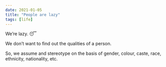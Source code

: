 ```yaml
---
date: 2021-01-05
title: "People are lazy"
tags: [life]
---
```


We’re lazy. 😴

We don’t want to find out the qualities of a person.

So, we assume and stereotype on the basis of gender, colour, caste, race, ethnicity, nationality, etc.